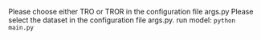 Please choose either TRO or TROR in the configuration file args.py
Please select the dataset in the configuration file args.py.
run model: ```python main.py```
